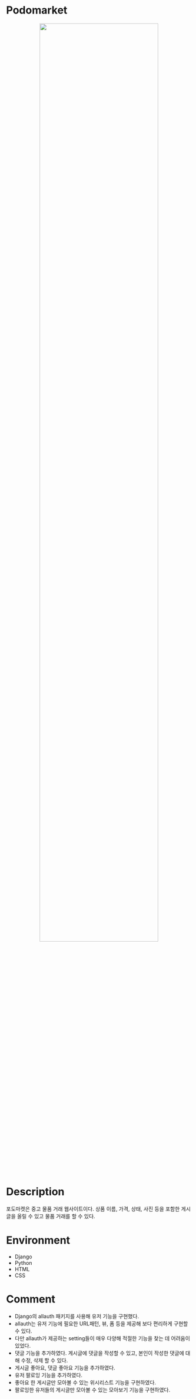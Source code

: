 # Podomarket
<div align='center'>
  <img width="80%" src="https://user-images.githubusercontent.com/113345693/220639537-c038b318-c9c1-4f46-a351-f1520a01e6e4.gif" />
 </div>

# Description
포도마켓은 중고 물품 거래 웹사이트이다. 상품 이름, 가격, 상태, 사진 등을 포함한 게시글을 올릴 수 있고 물품 거래를 할 수 있다.


# Environment
- Django
- Python
- HTML
- CSS


# Comment
- Django의 allauth 패키지를 사용해 유저 기능을 구현했다.
- allauth는 유저 기능에 필요한 URL패턴, 뷰, 폼 등을 제공해 보다 편리하게 구현할 수 있다.
- 다만 allauth가 제공하는 setting들이 매우 다양해 적절한 기능을 찾는 데 어려움이 있었다.
- 댓글 기능을 추가하였다. 게시글에 댓글을 작성할 수 있고, 본인이 작성한 댓글에 대해 수정, 삭제 할 수 있다.
- 게시글 좋아요, 댓글 좋아요 기능을 추가하였다.
- 유저 팔로잉 기능을 추가하였다.
- 좋아요 한 게시글만 모아볼 수 있는 위시리스트 기능을 구현하였다.
- 팔로잉한 유저들의 게시글만 모아볼 수 있는 모아보기 기능을 구현하였다.
